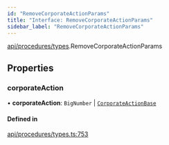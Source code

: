 ```yaml
---
id: "RemoveCorporateActionParams"
title: "Interface: RemoveCorporateActionParams"
sidebar_label: "RemoveCorporateActionParams"
---
```


[api/procedures/types](../../../../../modules/API/Procedures/Types/Types.md).RemoveCorporateActionParams

## Properties

### corporateAction

• **corporateAction**: `BigNumber` \| [`CorporateActionBase`](../../../../../classes/API/Entities/CorporateActionBase/CorporateActionBase.md)

#### Defined in

[api/procedures/types.ts:753](https://github.com/PolymeshAssociation/polymesh-sdk/blob/372a67e5d/src/api/procedures/types.ts#L753)
